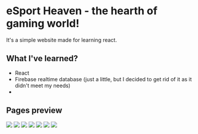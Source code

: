 # eSport Heaven - the hearth of gaming world!
It's a simple website made for learning react.

## What I've learned?
- React
- Firebase realtime database (just a little, but I decided to get rid of it as it didn't meet my needs)
- 

## Pages preview
![](https://raw.githubusercontent.com/KongoPL/esport-heaven/master/preview/main-page.png)
![](https://raw.githubusercontent.com/KongoPL/esport-heaven/master/preview/news.png)
![](https://raw.githubusercontent.com/KongoPL/esport-heaven/master/preview/upcoming-games.png)
![](https://raw.githubusercontent.com/KongoPL/esport-heaven/master/preview/match.png)
![](https://raw.githubusercontent.com/KongoPL/esport-heaven/master/preview/live-transmissions.png)
![](https://raw.githubusercontent.com/KongoPL/esport-heaven/master/preview/transmission.png)
![](https://raw.githubusercontent.com/KongoPL/esport-heaven/master/preview/contact.png)
